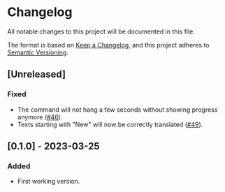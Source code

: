 # Changelog

All notable changes to this project will be documented in this file.

The format is based on [Keep a Changelog](https://keepachangelog.com/en/1.0.0/),
and this project adheres to [Semantic Versioning](https://semver.org/spec/v2.0.0.html).

## [Unreleased]

### Fixed

- The command will not hang a few seconds without showing progress anymore ([#46](https://github.com/khalyomede/laravel-translate/issues/46)).
- Texts starting with "New" will now be correctly translated ([#49](https://github.com/khalyomede/laravel-translate/issues/49)).

## [0.1.0] - 2023-03-25

### Added

- First working version.
